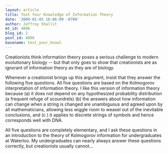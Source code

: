 ```yaml
---
layout: article
title: Test Your Knowledge of Information Theory
date: '2009-01-03 16:06:09 -0700'
author: Jeffrey Shallit
mt_id: 4096
blog_id: 2
post_id: 4096
basename: test_your_knowl
---
```

Creationists think information theory poses a serious challenge to modern evolutionary biology -- but that only goes to show that creationists are as ignorant of information theory as they are of biology.

Whenever a creationist brings up this argument, insist that they answer the following five questions. All five questions are based on the Kolmogorov interpretation of information theory. I like this version of information theory because (a) it does not depend on any hypothesized probability distribution (a frequent refuge of scoundrels) (b) the answers about how information can change when a string is changed are unambiguous and agreed upon by all mathematicians, allowing less wiggle room to weasel out of the inevitable conclusions, and (c ) it applies to discrete strings of symbols and hence corresponds well with DNA. 

All five questions are completely elementary, and I ask these questions in an introduction to the theory of Kolmogorov information for undergraduates at Waterloo.  My undergraduates can nearly always answer these questions correctly, but creationists usually cannot...

